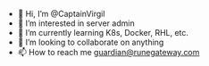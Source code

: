 - 👋 Hi, I’m @CaptainVirgil
- 👀 I’m interested in server admin
- 🌱 I’m currently learning K8s, Docker, RHL, etc.
- 💞️ I’m looking to collaborate on anything
- 📫 How to reach me guardian@runegateway.com
